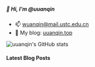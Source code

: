 ##### 👋 Hi, I’m @uuanqin

- 📫 wuanqin@mail.ustc.edu.cn
- 🔗 My blog: [uuanqin.top](https://blog.uuanqin.top/)

![uuanqin's GitHub stats](https://github-readme-stats.uuanqin.top/api?username=uuanqin)


#### Latest Blog Posts

<!-- BLOG-POST-LIST:START -->
<!-- BLOG-POST-LIST:END -->



<!---
uuanqin/uuanqin is a ✨ special ✨ repository because its `README.md` (this file) appears on your GitHub profile.
You can click the Preview link to take a look at your changes.
--->


